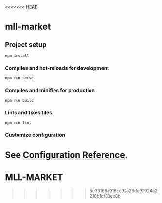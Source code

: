 <<<<<<< HEAD
# mll-market

## Project setup
```
npm install
```

### Compiles and hot-reloads for development
```
npm run serve
```

### Compiles and minifies for production
```
npm run build
```

### Lints and fixes files
```
npm run lint
```

### Customize configuration
See [Configuration Reference](https://cli.vuejs.org/config/).
=======
# MLL-MARKET
>>>>>>> 5e33166a916cc92a26dc92924a2218b1cf38ec8b
